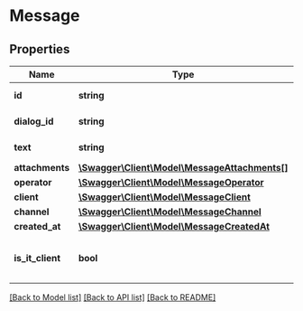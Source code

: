 # Message

## Properties
Name | Type | Description | Notes
------------ | ------------- | ------------- | -------------
**id** | **string** | Идентификатор сообщения | [optional] 
**dialog_id** | **string** | Идентификатор диалога | [optional] 
**text** | **string** | Текст сообщения | [optional] 
**attachments** | [**\Swagger\Client\Model\MessageAttachments[]**](MessageAttachments.md) | Аттачменты | [optional] 
**operator** | [**\Swagger\Client\Model\MessageOperator**](MessageOperator.md) |  | [optional] 
**client** | [**\Swagger\Client\Model\MessageClient**](MessageClient.md) |  | [optional] 
**channel** | [**\Swagger\Client\Model\MessageChannel**](MessageChannel.md) |  | [optional] 
**created_at** | [**\Swagger\Client\Model\MessageCreatedAt**](MessageCreatedAt.md) |  | [optional] 
**is_it_client** | **bool** | Признак того, что сообщение пришло от клиента | [optional] 

[[Back to Model list]](../../README.md#documentation-for-models) [[Back to API list]](../../README.md#documentation-for-api-endpoints) [[Back to README]](../../README.md)

